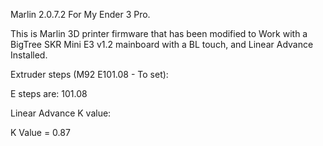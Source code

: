 Marlin 2.0.7.2 For My Ender 3 Pro. 

This is Marlin 3D printer firmware that has been modified to Work with a BigTree SKR Mini E3 v1.2 mainboard with a BL touch, and Linear Advance Installed.


Extruder steps (M92 E101.08 - To set):

E steps are: 101.08

Linear Advance K value:

K Value = 0.87
